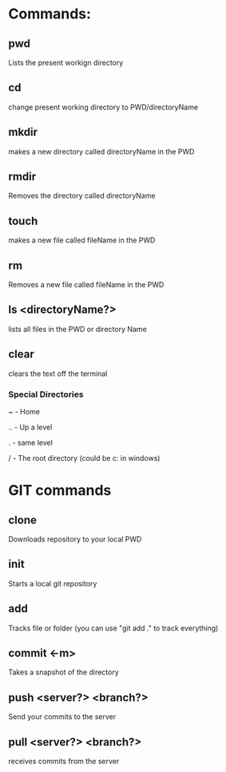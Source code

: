 # Commands:

## pwd
Lists the present workign directory
## cd <directoryName>
change present working directory to PWD/directoryName
## mkdir <directoryName>
makes a new directory called directoryName in the PWD
## rmdir <directoyName>
Removes the directory called directoryName
## touch <fileName>
makes a new file called fileName in the PWD
## rm <fileName>
Removes a new file called fileName in the PWD
## ls <directoryName?>
lists all files in the PWD or directory Name
## clear
clears the text off the terminal

### Special Directories

~ - Home

.. - Up a level

. - same level

/ - The root directory (could be c: in windows)


# GIT commands

## clone <repoUrl>
Downloads repository to your local PWD
## init
Starts a local git repository
## add <file>
Tracks file or folder (you can use "git add ." to track everything)

## commit <-m> <message>
Takes a snapshot of the directory

## push <server?> <branch?>
Send your commits to the server

## pull <server?> <branch?>
receives commits from the server

